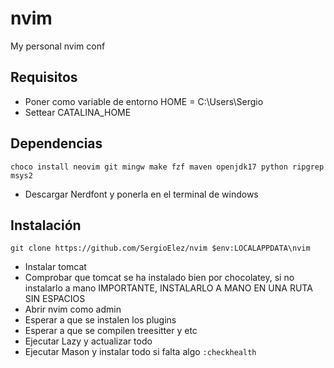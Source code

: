 # nvim
My personal nvim conf

## Requisitos
- Poner como variable de entorno HOME = C:\Users\Sergio
- Settear CATALINA_HOME

## Dependencias
``choco install neovim git mingw make fzf maven openjdk17 python ripgrep msys2`` 
- Descargar Nerdfont y ponerla en el terminal de windows
  
## Instalación
``git clone https://github.com/SergioElez/nvim $env:LOCALAPPDATA\nvim`` <br/>
- Instalar tomcat
- Comprobar que tomcat se ha instalado bien por chocolatey, si no instalarlo a mano IMPORTANTE, INSTALARLO A MANO EN UNA RUTA SIN ESPACIOS
- Abrir nvim como admin
- Esperar a que se instalen los plugins
- Esperar a que se compilen treesitter y etc
- Ejecutar Lazy y actualizar todo
- Ejecutar Mason y instalar todo si falta algo
``:checkhealth``
